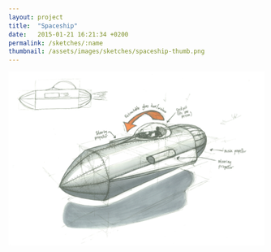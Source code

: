 ```yaml
---
layout: project
title:  "Spaceship"
date:   2015-01-21 16:21:34 +0200
permalink: /sketches/:name
thumbnail: /assets/images/sketches/spaceship-thumb.png
---
```


<img src="/assets/images/sketches/spaceship.png" alt="Spaceship Sketch" title="Spaceship Sketch" width="1000px" />

